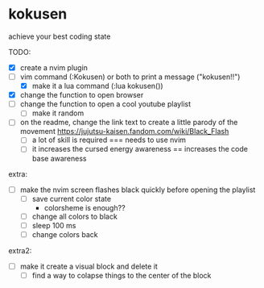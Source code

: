 # kokusen
achieve your best coding state

TODO:
- [x] create a nvim plugin
- [ ] vim command (:Kokusen) or both to print a message ("kokusen!!")
  - [x] make it a lua command (:lua kokusen())
- [x] change the function to open browser
- [ ] change the function to open a cool youtube playlist
  - [ ] make it random
- [ ] on the readme, change the link text to create a little parody of the movement https://jujutsu-kaisen.fandom.com/wiki/Black_Flash
  - [ ] a lot of skill is required === needs to use nvim
  - [ ] it increases the cursed energy awareness == increases the code base awareness

extra:
- [ ] make the nvim screen flashes black quickly before opening the playlist
  - [ ] save current color state
    - colorsheme is enough??
  - [ ] change all colors to black
  - [ ] sleep 100 ms
  - [ ] change colors back

extra2:
- [ ] make it create a visual block and delete it
  - [ ] find a way to colapse things to the center of the block
